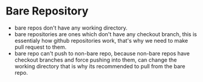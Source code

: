 # Bare Repository

- bare repos don't have any working directory.
- bare repositories are ones which don't have any checkout branch, this is essentialy how github repositories work, that's why we need to make pull request to them.
- bare repo can't push to non-bare repo, because non-bare repos have checkout branches and force pushing into them, can change the working directory that is why its recommended to pull from the bare repo.
